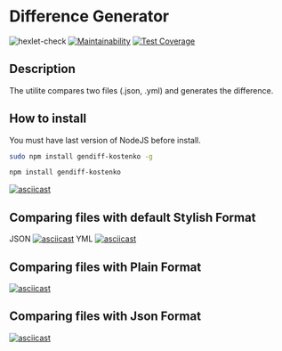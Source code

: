 # Difference Generator
![hexlet-check](https://github.com/kostenkoslava/frontend-project-lvl2/workflows/hexlet-check/badge.svg)
[![Maintainability](https://api.codeclimate.com/v1/badges/2dff5cc619f75a9a1adf/maintainability)](https://codeclimate.com/github/kostenkoslava/frontend-project-lvl2/maintainability)
[![Test Coverage](https://api.codeclimate.com/v1/badges/2dff5cc619f75a9a1adf/test_coverage)](https://codeclimate.com/github/kostenkoslava/frontend-project-lvl2/test_coverage)
## Description
The utilite compares two files (.json, .yml) and generates the difference.
## How to install
You must have last version of NodeJS before install.
```sh
sudo npm install gendiff-kostenko -g

```
```sh
npm install gendiff-kostenko

```

[![asciicast](https://asciinema.org/a/SouB8yaLN2rNSZhYHBeLNFLGN.svg)](https://asciinema.org/a/SouB8yaLN2rNSZhYHBeLNFLGN)

## Comparing files with default Stylish Format
JSON
[![asciicast](https://asciinema.org/a/Jb8YBbs9eihDMaMiRvNDqTeZW.svg)](https://asciinema.org/a/Jb8YBbs9eihDMaMiRvNDqTeZW)
YML
[![asciicast](https://asciinema.org/a/NgvhrayTnfLX7fjYkIB7mWvFk.svg)](https://asciinema.org/a/NgvhrayTnfLX7fjYkIB7mWvFk)
## Comparing files with  Plain Format
[![asciicast](https://asciinema.org/a/laVbPaslO2UFG4iJIFxZvUpRK.svg)](https://asciinema.org/a/laVbPaslO2UFG4iJIFxZvUpRK)
## Comparing files with  Json Format
[![asciicast](https://asciinema.org/a/NgvhrayTnfLX7fjYkIB7mWvFk.svg)](https://asciinema.org/a/NgvhrayTnfLX7fjYkIB7mWvFk)
